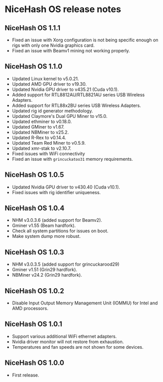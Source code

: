 # NiceHash OS release notes

## NiceHash OS 1.1.1
* Fixed an issue with Xorg configuration is not being specific enough on rigs with only one Nvidia graphics card.
* Fixed an issue with Beamv1 mining not working properly.

## NiceHash OS 1.1.0
* Updated Linux kernel to v5.0.21.
* Updated AMD GPU driver to v19.30.
* Updated Nvidia GPU driver to v435.21 (Cuda v10.1).
* Added support for RTL8812AU/RTL8821AU series USB Wireless Adapters.
* Added support for RTL88x2BU series USB Wireless Adapters.
* Updated rig id generator methodology.
* Updated Claymore's Dual GPU Miner to v15.0.
* Updated ethminer to v0.18.0.
* Updated GMiner to v1.67.
* Updated NBMiner to v25.2.
* Updated R-Rex to v0.14.4.
* Updated Team Red Miner to v0.5.9.
* Updated xmr-stak to v2.10.7.
* Fixed issues with WiFi connectivity
* Fixed an issue with `grincuckatoo31` memory requirements.

## NiceHash OS 1.0.5
* Updated Nvidia GPU driver to v430.40 (Cuda v10.1).
* Fixed issues with rig identifier uniqueness.

## NiceHash OS 1.0.4
* NHM v3.0.3.6 (added support for Beamv2).
* Gminer v1.55 (Beam hardfork).
* Check all system partitions for issues on boot.
* Make system dump more robust.

## NiceHash OS 1.0.3
* NHM v3.0.3.5 (added support for grincuckarood29)
* Gminer v1.51 (Grin29 hardfork).
* NBMiner v24.2 (Grin29 hardfork).

## NiceHash OS 1.0.2
* Disable Input Output Memory Management Unit (IOMMU) for Intel and AMD processors.

## NiceHash OS 1.0.1
* Support various additional WiFi ethernet adapters.
* Nvidia driver monitor will not restore from exhaustion.
* Temperatures and fan speeds are not shown for some devices.

## NiceHash OS 1.0.0
* First release.
